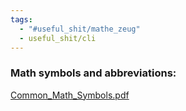 ```yaml
---
tags:
  - "#useful_shit/mathe_zeug"
  - useful_shit/cli
---
```

### Math symbols and abbreviations:
[Common_Math_Symbols.pdf](Common_Math_Symbols.pdf)

